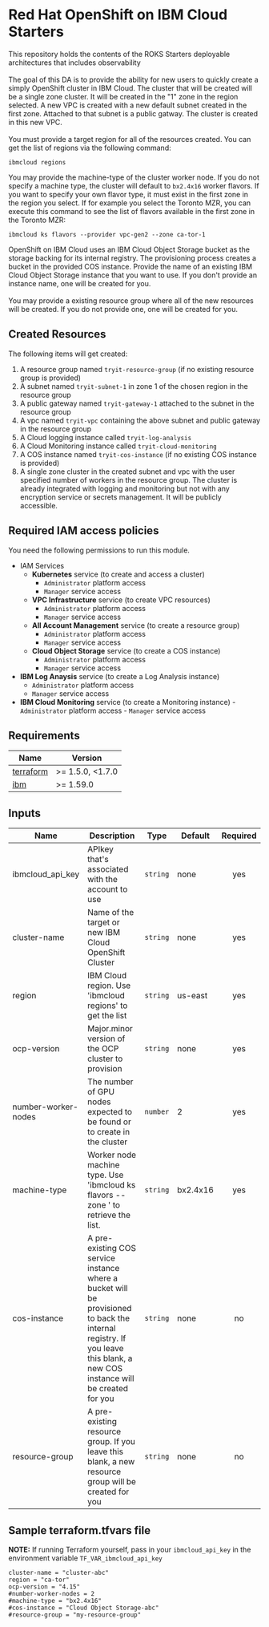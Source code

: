 # Red Hat OpenShift on IBM Cloud Starters
This repository holds the contents of the ROKS Starters deployable architectures that includes observability
<br/><br/>
The goal of this DA is to provide the ability for new users to quickly create a simply OpenShift cluster in IBM Cloud. The cluster that will be created will be a single zone cluster. It will be created in the "1" zone in the region selected. A new VPC is created with a new default subnet created in the first zone. Attached to that subnet is a public gatway. The cluster is created in this new VPC.
<br/><br/>
You must provide a target region for all of the resources created. You can get the list of regions via the following command:
```
ibmcloud regions
```
You may provide the machine-type of the cluster worker node. If you do not specify a machine type, the cluster will default to `bx2.4x16` worker flavors. If you want to specify your own flavor type, it must exist in the first zone in the region you select. If for example you select the Toronto MZR, you can execute this command to see the list of flavors available in the first zone in the Toronto MZR:
```
ibmcloud ks flavors --provider vpc-gen2 --zone ca-tor-1
```
OpenShift on IBM Cloud uses an IBM Cloud Object Storage bucket as the storage backing for its internal registry. The provisioning process creates a bucket in the provided COS instance. Provide the name of an existing IBM Cloud Object Storage instance that you want to use. If you don't provide an instance name, one will be created for you.
<br/><br/>
You may provide a existing resource group where all of the new resources will be created. If you do not provide one, one will be created for you.

## Created Resources
The following items will get created:
1. A resource group named `tryit-resource-group` (if no existing resource group is provided)
2. A subnet named `tryit-subnet-1` in zone 1 of the chosen region in the resource group
3. A public gateway named `tryit-gateway-1` attached to the subnet in the resource group
4. A vpc named `tryit-vpc` containing the above subnet and public gateway in the resource group
5. A Cloud logging instance called `tryit-log-analysis`
6. A Cloud Monitoring instance called `tryit-cloud-monitoring`
7. A COS instance named `tryit-cos-instance` (if no existing COS instance is provided)
8. A single zone cluster in the created subnet and vpc with the user specified number of workers in the resource group. The cluster is already integrated with logging and monitoring but not with any encryption service or secrets management. It will be publicly accessible.

## Required IAM access policies
You need the following permissions to run this module.

- IAM Services
  - **Kubernetes** service (to create and access a cluster)
      - `Administrator` platform access
      - `Manager` service access
  - **VPC Infrastructure** service (to create VPC resources)
      - `Administrator` platform access
      - `Manager` service access
  - **All Account Management** service (to create a resource group)
      - `Administrator` platform access
      - `Manager` service access
  - **Cloud Object Storage** service (to create a COS instance)
      - `Administrator` platform access
      - `Manager` service access
 - **IBM Log Anaysis** service (to create a Log Analysis instance)
      - `Administrator` platform access
      - `Manager` service access
- **IBM Cloud Monitoring** service (to create a Monitoring instance)
      - `Administrator` platform access
      - `Manager` service access


## Requirements
| Name | Version |
|------|---------|
| <a name="requirement_terraform"></a> [terraform](#requirement\_terraform) | >= 1.5.0, <1.7.0 |
| <a name="requirement_ibm"></a> [ibm](#requirement\_ibm) | >= 1.59.0 |

## Inputs
| Name | Description | Type | Default | Required |
|------|-------------|------|---------|:--------:|
| ibmcloud_api_key | APIkey that's associated with the account to use | `string` | none | yes |
| cluster-name | Name of the target or new IBM Cloud OpenShift Cluster | `string` | none | yes |
| region | IBM Cloud region. Use 'ibmcloud regions' to get the list | `string` | us-east | yes |
| ocp-version | Major.minor version of the OCP cluster to provision | `string` | none | yes |
| number-worker-nodes | The number of GPU nodes expected to be found or to create in the cluster | `number` | 2 | yes |
| machine-type | Worker node machine type. Use 'ibmcloud ks flavors --zone <zone>' to retrieve the list.| `string` | bx2.4x16 | yes |
| cos-instance | A pre-existing COS service instance where a bucket will be provisioned to back the internal registry. If you leave this blank, a new COS instance will be created for you | `string` | none | no |
| resource-group | A pre-existing resource group. If you leave this blank, a new resource group will be created for you | `string` | none | no |

## Sample terraform.tfvars file

**NOTE:** If running Terraform yourself, pass in your `ibmcloud_api_key` in the environment variable `TF_VAR_ibmcloud_api_key`

```
cluster-name = "cluster-abc"
region = "ca-tor"
ocp-version = "4.15"
#number-worker-nodes = 2
#machine-type = "bx2.4x16"
#cos-instance = "Cloud Object Storage-abc"
#resource-group = "my-resource-group"
```
